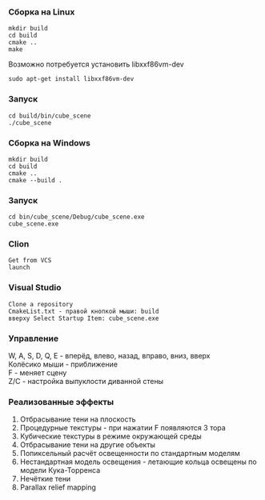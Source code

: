 ### Сборка на Linux
    mkdir build
    cd build
    cmake ..
    make
   Возможно потребуется установить libxxf86vm-dev

    sudo apt-get install libxxf86vm-dev

### Запуск
    cd build/bin/cube_scene
    ./cube_scene
### Сборка на Windows
    mkdir build
    cd build
    cmake ..
    cmake --build .
### Запуск
    cd bin/cube_scene/Debug/cube_scene.exe
    cube_scene.exe
### Clion

    Get from VCS
    launch

### Visual Studio

    Clone a repository
    CmakeList.txt - правой кнопкой мыши: build
    вверху Select Startup Item: cube_scene.exe

### Управление
W, A, S, D, Q, E - вперёд, влево, назад, вправо, вниз, вверх  
Колёсико мыши - приближение  
F - меняет сцену  
Z/C - настройка выпуклости диванной стены  

### Реализованные эффекты
1. Отбрасывание тени на плоскость
2. Процедурные текстуры - при нажатии F появляются 3 тора
3. Кубические текстуры в режиме окружающей среды
4. Отбрасывание тени на другие объекты
5. Попиксельный расчёт освещенности по стандартным моделям
6. Нестандартная модель освещения - летающие кольца освещены по модели Кука-Торренса
7. Нечёткие тени
8. Parallax relief mapping
